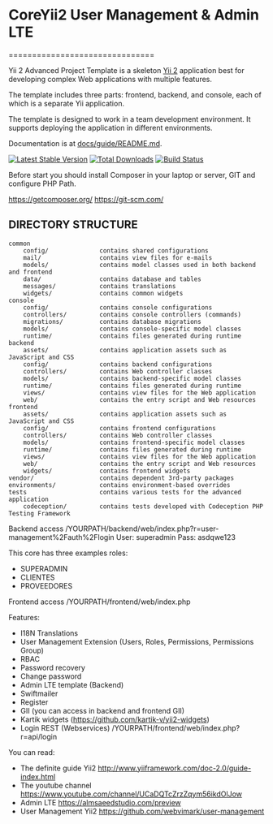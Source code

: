 # CoreYii2 User Management & Admin LTE
===============================

Yii 2 Advanced Project Template is a skeleton [Yii 2](http://www.yiiframework.com/) application best for
developing complex Web applications with multiple features.

The template includes three parts: frontend, backend, and console, each of which
is a separate Yii application.

The template is designed to work in a team development environment. It supports
deploying the application in different environments.

Documentation is at [docs/guide/README.md](docs/guide/README.md).

[![Latest Stable Version](https://poser.pugx.org/yiisoft/yii2-app-advanced/v/stable.png)](https://packagist.org/packages/yiisoft/yii2-app-advanced)
[![Total Downloads](https://poser.pugx.org/yiisoft/yii2-app-advanced/downloads.png)](https://packagist.org/packages/yiisoft/yii2-app-advanced)
[![Build Status](https://travis-ci.org/yiisoft/yii2-app-advanced.svg?branch=master)](https://travis-ci.org/yiisoft/yii2-app-advanced)

Before start you should install Composer in your laptop or server, GIT and configure PHP Path.

https://getcomposer.org/
https://git-scm.com/

DIRECTORY STRUCTURE
-------------------

```
common
    config/              contains shared configurations
    mail/                contains view files for e-mails
    models/              contains model classes used in both backend and frontend
    data/				 contains database and tables
    messages/     		 contains translations
    widgets/  			 contains common widgets
console
    config/              contains console configurations
    controllers/         contains console controllers (commands)
    migrations/          contains database migrations
    models/              contains console-specific model classes
    runtime/             contains files generated during runtime
backend
    assets/              contains application assets such as JavaScript and CSS
    config/              contains backend configurations
    controllers/         contains Web controller classes
    models/              contains backend-specific model classes
    runtime/             contains files generated during runtime
    views/               contains view files for the Web application
    web/                 contains the entry script and Web resources
frontend
    assets/              contains application assets such as JavaScript and CSS
    config/              contains frontend configurations
    controllers/         contains Web controller classes
    models/              contains frontend-specific model classes
    runtime/             contains files generated during runtime
    views/               contains view files for the Web application
    web/                 contains the entry script and Web resources
    widgets/             contains frontend widgets
vendor/                  contains dependent 3rd-party packages
environments/            contains environment-based overrides
tests                    contains various tests for the advanced application
    codeception/         contains tests developed with Codeception PHP Testing Framework
```
Backend access /YOURPATH/backend/web/index.php?r=user-management%2Fauth%2Flogin
User: superadmin
Pass: asdqwe123

This core has three examples roles:
* SUPERADMIN
* CLIENTES
* PROVEEDORES

Frontend access /YOURPATH/frontend/web/index.php

Features:

* I18N Translations
* User Management Extension (Users, Roles, Permissions, Permissions Group)
* RBAC
* Password recovery
* Change password
* Admin LTE template (Backend)
* Swiftmailer
* Register
* GII (you can access in backend and frontend GII)
* Kartik widgets (https://github.com/kartik-v/yii2-widgets)
* Login REST (Webservices) /YOURPATH/frontend/web/index.php?r=api/login

You can read:
* The definite guide Yii2 http://www.yiiframework.com/doc-2.0/guide-index.html
* The youtube channel https://www.youtube.com/channel/UCaDQTcZrzZqym56ikdOlJow
* Admin LTE https://almsaeedstudio.com/preview
* User Management Yii2 https://github.com/webvimark/user-management

